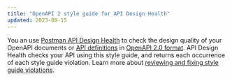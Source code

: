 ```yaml
---
title: "OpenAPI 2 style guide for API Design Health"
updated: 2023-08-15
---
```


You an use [Postman API Design Health](/docs/designing-and-developing-your-api/api-design-health/checking-api-design-health/) to check the design quality of your OpenAPI documents or [API definitions](/docs/designing-and-developing-your-api/developing-an-api/defining-an-api/) in [OpenAPI 2.0 format](https://github.com/OAI/OpenAPI-Specification/blob/main/versions/2.0.md). API Design Health checks your API using this style guide, and returns each occurrence of each style guide violation. Learn more about [reviewing and fixing style guide violations](/docs/designing-and-developing-your-api/api-design-health/checking-api-design-health/#reviewing-and-fixing-style-guide-violations).

<!-- screenshot: hero image -->

<!-- TO DO: add TOC -->
